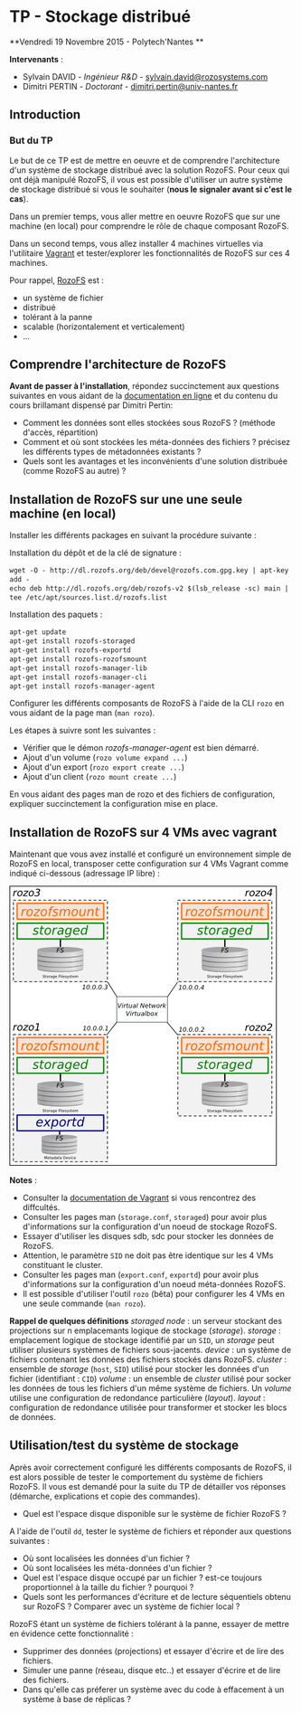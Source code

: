 # TP - Stockage distribué

**Vendredi 19 Novembre 2015 - Polytech'Nantes **

**Intervenants** :

- Sylvain DAVID - *Ingénieur R&D*  - <sylvain.david@rozosystems.com>
- Dimitri PERTIN - *Doctorant* - <dimitri.pertin@univ-nantes.fr>

## Introduction

### But du TP

Le but de ce TP est de mettre en oeuvre et de comprendre l'architecture d'un système de stockage distribué avec la solution RozoFS. Pour ceux qui ont déjà manipulé RozoFS, il vous est possible d'utiliser un autre système de stockage distribué si vous le souhaiter (**nous le signaler avant si c'est le cas**).	

Dans un premier temps, vous aller mettre en oeuvre RozoFS que sur une machine (en local) pour comprendre le rôle de chaque composant RozoFS.

Dans un second temps, vous allez installer 4 machines virtuelles via l'utilitaire [Vagrant](https://www.vagrantup.com) et tester/explorer les fonctionnalités de RozoFS sur ces 4 machines.

Pour rappel, [RozoFS](https://github.com/rozofs/rozofs) est :

- un système de fichier
- distribué 
- tolérant à la panne
- scalable (horizontalement et verticalement)
- ...

## Comprendre l'architecture de RozoFS

**Avant de passer à l'installation**, répondez succinctement aux questions suivantes en vous aidant de la [documentation en ligne](http://rozofs.github.io/rozofs/develop/AboutRozoFS.html) et du contenu du cours brillamant dispensé par  Dimitri Pertin:

- Comment les données sont elles stockées sous RozoFS ? (méthode d'accès, répartition) 
- Comment et où sont stockées les méta-données des fichiers ? précisez les différents types de métadonnées existants ?
- Quels sont les avantages et les inconvénients d'une solution distribuée (comme RozoFS au autre) ?

## Installation de RozoFS sur une une seule machine (en local)

Installer les différents packages en suivant la procédure suivante :

Installation du dépôt et de la clé de signature :
```
wget -O - http://dl.rozofs.org/deb/devel@rozofs.com.gpg.key | apt-key add -
echo deb http://dl.rozofs.org/deb/rozofs-v2 $(lsb_release -sc) main | tee /etc/apt/sources.list.d/rozofs.list
```

Installation des paquets :
```
apt-get update
apt-get install rozofs-storaged
apt-get install rozofs-exportd
apt-get install rozofs-rozofsmount
apt-get install rozofs-manager-lib
apt-get install rozofs-manager-cli
apt-get install rozofs-manager-agent
```

Configurer les différents composants de RozoFS à l'aide de la CLI `rozo` en vous aidant de la page man (`man rozo`).

Les étapes à suivre sont les suivantes :

- Vérifier que le démon *rozofs-manager-agent* est bien démarré.
- Ajout d'un volume (`rozo volume expand ...`)
- Ajout d'un export (`rozo export create ...`)
- Ajout d'un client (`rozo mount create ...`)

En vous aidant des pages man de rozo et des fichiers de configuration, expliquer succinctement la configuration mise en place.

## Installation de RozoFS sur 4 VMs avec vagrant

Maintenant que vous avez installé et configuré un environnement simple de RozoFS en local, transposer cette configuration sur 4 VMs Vagrant comme indiqué ci-dessous (adressage IP libre) :

![](./resources/archi-1-v1.png)

**Notes** :
- Consulter la [documentation de Vagrant](https://docs.vagrantup.com/v2/) si vous rencontrez des diffcultés.
- Consulter les pages man (`storage.conf`, `storaged`) pour avoir plus d'informations sur la configuration d'un noeud de stockage RozoFS.
- Essayer d'utiliser les disques sdb, sdc pour stocker les données de RozoFS.
- Attention, le paramètre `SID` ne doit pas être identique sur les 4 VMs constituant le cluster.
- Consulter les pages man (`export.conf`, `exportd`) pour avoir plus d'informations sur la configuration d'un noeud méta-données RozoFS.
- Il est possible d'utiliser l'outil `rozo` (bêta)  pour configurer les 4 VMs en une seule commande (`man rozo`).

**Rappel de quelques définitions**
*storaged node* : un serveur stockant des projections sur n emplacemants logique de stockage (*storage*).
*storage* : emplacement logique de stockage identifié par un `SID`, un *storage* peut utiliser plusieurs systèmes de fichiers sous-jacents.
*device* : un système de fichiers contenant les données des fichiers stockés dans RozoFS.
*cluster* : ensemble de *storage* (`host`, `SID`) utilisé pour stocker les données d'un fichier (identifiant : `CID`)
*volume* : un ensemble de *cluster* utilisé pour socker les données de tous les fichiers d'un même système de fichiers. Un *volume* utilise une configuration de redondance particulière (*layout*).
*layout* : configuration de redondance utilisée pour transformer et stocker les blocs de données.

## Utilisation/test du système de stockage

Après avoir correctement configuré les différents composants de RozoFS,  il est alors possible de tester le comportement du système de fichiers RozoFS. Il vous est demandé pour la suite du TP de détailler vos réponses (démarche, explications et copie des commandes). 

- Quel est l'espace disque disponible sur le système de fichier RozoFS ?

A l'aide de l'outil `dd`, tester le système de fichiers et réponder aux questions suivantes :

- Où sont localisées les données d'un fichier ?
- Où sont localisées les méta-données d'un fichier ?
- Quel est l'espace disque occupé par un fichier ? est-ce toujours proportionnel à la taille du fichier ? pourquoi ?
- Quels sont les performances d'écriture et de lecture séquentiels obtenu sur RozoFS ? Comparer avec un système de fichier local ?

RozoFS étant un système de fichiers tolérant à la panne, essayer de mettre en évidence cette fonctionnalité :

- Supprimer des données (projections) et essayer d'écrire et de lire des fichiers.
- Simuler une panne (réseau, disque etc..) et essayer d'écrire et de lire des fichiers.
- Dans qu'elle cas préferer un système avec du code à effacement à un système à base de réplicas ?
